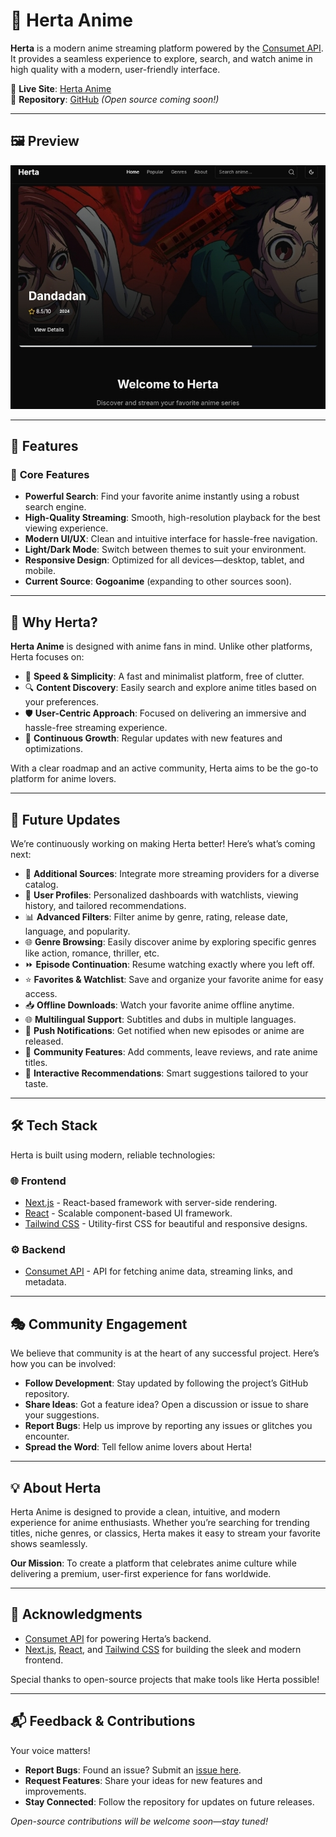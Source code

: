 # 🎌 Herta Anime  

**Herta** is a modern anime streaming platform powered by the [Consumet API](https://github.com/consumet/consumet-api). It provides a seamless experience to explore, search, and watch anime in high quality with a modern, user-friendly interface.  

🔗 **Live Site**: [Herta Anime](https://herta-anime.vercel.app)  
📂 **Repository**: [GitHub](https://github.com/Cyckey/Herta) _(Open source coming soon!)_  

---  

## 🖼️ Preview  

![Herta Screenshot](https://github.com/Cyckey/Herta/blob/main/herta.jpg)  

---  

## 🚀 Features  

### 🌟 **Core Features**  
- **Powerful Search**: Find your favorite anime instantly using a robust search engine.  
- **High-Quality Streaming**: Smooth, high-resolution playback for the best viewing experience.  
- **Modern UI/UX**: Clean and intuitive interface for hassle-free navigation.  
- **Light/Dark Mode**: Switch between themes to suit your environment.  
- **Responsive Design**: Optimized for all devices—desktop, tablet, and mobile.  
- **Current Source**: **Gogoanime** (expanding to other sources soon).  

---  

## 🤔 Why Herta?  

**Herta Anime** is designed with anime fans in mind. Unlike other platforms, Herta focuses on:  

- 🎯 **Speed & Simplicity**: A fast and minimalist platform, free of clutter.  
- 🔍 **Content Discovery**: Easily search and explore anime titles based on your preferences.  
- 🛡️ **User-Centric Approach**: Focused on delivering an immersive and hassle-free streaming experience.  
- 🌱 **Continuous Growth**: Regular updates with new features and optimizations.  

With a clear roadmap and an active community, Herta aims to be the go-to platform for anime lovers.  

---  

## 🔮 Future Updates  

We’re continuously working on making Herta better! Here’s what’s coming next:  

- 🚧 **Additional Sources**: Integrate more streaming providers for a diverse catalog.  
- 🔖 **User Profiles**: Personalized dashboards with watchlists, viewing history, and tailored recommendations.  
- 📊 **Advanced Filters**: Filter anime by genre, rating, release date, language, and popularity.  
- 🌐 **Genre Browsing**: Easily discover anime by exploring specific genres like action, romance, thriller, etc.  
- ⏩ **Episode Continuation**: Resume watching exactly where you left off.  
- ⭐ **Favorites & Watchlist**: Save and organize your favorite anime for easy access.  
- 📥 **Offline Downloads**: Watch your favorite anime offline anytime.  
- 🌐 **Multilingual Support**: Subtitles and dubs in multiple languages.  
- 🔔 **Push Notifications**: Get notified when new episodes or anime are released.  
- 💬 **Community Features**: Add comments, leave reviews, and rate anime titles.  
- 🧩 **Interactive Recommendations**: Smart suggestions tailored to your taste.  

---  

## 🛠️ Tech Stack  

Herta is built using modern, reliable technologies:  

### 🌐 **Frontend**  
- [Next.js](https://nextjs.org) - React-based framework with server-side rendering.  
- [React](https://reactjs.org) - Scalable component-based UI framework.  
- [Tailwind CSS](https://tailwindcss.com) - Utility-first CSS for beautiful and responsive designs.  

### ⚙️ **Backend**  
- [Consumet API](https://github.com/consumet/consumet-api) - API for fetching anime data, streaming links, and metadata.  

---  

## 🎭 Community Engagement  

We believe that community is at the heart of any successful project. Here’s how you can be involved:  

- **Follow Development**: Stay updated by following the project’s GitHub repository.  
- **Share Ideas**: Got a feature idea? Open a discussion or issue to share your suggestions.  
- **Report Bugs**: Help us improve by reporting any issues or glitches you encounter.  
- **Spread the Word**: Tell fellow anime lovers about Herta!  

---  

## 💡 About Herta  

Herta Anime is designed to provide a clean, intuitive, and modern experience for anime enthusiasts. Whether you’re searching for trending titles, niche genres, or classics, Herta makes it easy to stream your favorite shows seamlessly.  

**Our Mission**: To create a platform that celebrates anime culture while delivering a premium, user-first experience for fans worldwide.  

---  

## 🖤 Acknowledgments  

- [Consumet API](https://github.com/consumet/consumet-api) for powering Herta’s backend.  
- [Next.js](https://nextjs.org), [React](https://reactjs.org), and [Tailwind CSS](https://tailwindcss.com) for building the sleek and modern frontend.  

Special thanks to open-source projects that make tools like Herta possible!  

---  

## 📬 Feedback & Contributions  

Your voice matters!  

- **Report Bugs**: Found an issue? Submit an [issue here](https://github.com/Cyckey/Herta/issues).  
- **Request Features**: Share your ideas for new features and improvements.  
- **Stay Connected**: Follow the repository for updates on future releases.  

*Open-source contributions will be welcome soon—stay tuned!*  
